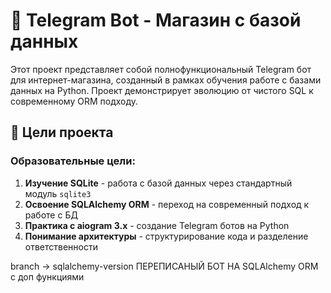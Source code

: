 # 🛒 Telegram Bot - Магазин с базой данных

Этот проект представляет собой полнофункциональный Telegram бот для интернет-магазина, созданный в рамках обучения работе с базами данных на Python. Проект демонстрирует эволюцию от чистого SQL к современному ORM подходу.

## 🎯 Цели проекта

### Образовательные цели:
1. **Изучение SQLite** - работа с базой данных через стандартный модуль `sqlite3`
2. **Освоение SQLAlchemy ORM** - переход на современный подход к работе с БД
3. **Практика с aiogram 3.x** - создание Telegram ботов на Python
4. **Понимание архитектуры** - структурирование кода и разделение ответственности

branch -> sqlalchemy-version ПЕРЕПИСАНЫЙ БОТ НА SQLAlchemy ORM с доп функциями

